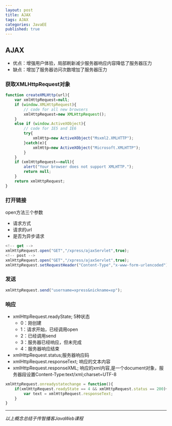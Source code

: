 ```yaml
---  
layout: post  
title: AJAX  
tags: AJAX  
categories: JavaEE  
published: true  
---  
```


## AJAX

* 优点：增强用户体验，局部刷新减少服务器响应内容降低了服务器压力
* 缺点：增加了服务器访问次数增加了服务器压力

### 获取XMLHttpRequest对象

```javascript
function createXMLHttp(url){
    var xmlHttpRequest=null;
    if (window.XMLHttpRequest){
        // code for all new browsers
        xmlHttpRequest=new XMLHttpRequest();
    }
    else if (window.ActiveXObject){
        // code for IE5 and IE6
        try{
            xmlHttp=new ActiveXObject("Msxml2.XMLHTTP");   
        }catch(e){
            xmlHttp=new ActiveXObject("Microsoft.XMLHTTP");   
        }
    }
    if (xmlHttpRequest==null){
        alert("Your browser does not support XMLHTTP.");
        return null;
    }
    return xmlHttpRequest;
}
```

### 打开链接

open方法三个参数

* 请求方式
* 请求的url
* 是否为异步请求

```javascript
<!-- get -->
xmlHttpRequest.open("GET","/xpress/ajaxServlet",true);
<!-- post -->
xmlHttpRequest.open("GET","/xpress/ajaxServlet",true);
xmlHttpRequest.setRequestHeader("Content-Type","x-www-form-urlencoded");
```

### 发送

```javascript
xmlHttpRequest.send("username=xpress&nickname=xp");
```

### 响应

* xmlHttpRequest.readyState; 5种状态 
	- 0：刚创建
	- 1：请求开始，已经调用open
	- 2：已经调用send
	- 3：服务器已经响应，但未完成
	- 4：服务器响应结束
* xmlHttpRequest.status;服务器响应码
* xmlHttpRequest.responseText; 响应的文本内容
* xmlHttpRequest.responseXML; 响应的xml内容,是一个document对象，服务器段设置Content-Type:text/xml;charset=UTF-8

```javascript
xmlHttpRequest.onreadystatechange = function(){
	if(xmlHttpRequest.readyState == 4 && xmlHttpRequest.status == 200){
		var text = xmlHttpRequest.responseText;
	}
}
```

------

*以上概念总结于传智播客JavaWeb课程*